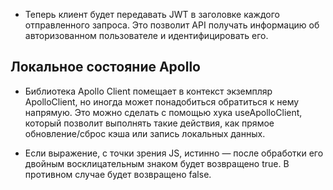 + Теперь клиент будет передавать JWT в заголовке каждого отправленного запроса. 
Это позволит API получать информацию об авторизованном пользователе и идентифицировать его.


## Локальное состояние Apollo

+ Библиотека Apollo Client помещает в контекст экземпляр ApolloClient, но иногда может понадобиться обратиться к нему напрямую.
Это можно сделать с помощью хука useApolloClient, который позволит выполнять такие действия, как прямое обновление/сброс кэша или запись локальных данных.

+ Если выражение, с точки зрения JS, истинно — после обработки его двойным восклицательным знаком будет возвращено true. В противном случае будет возвращено false.